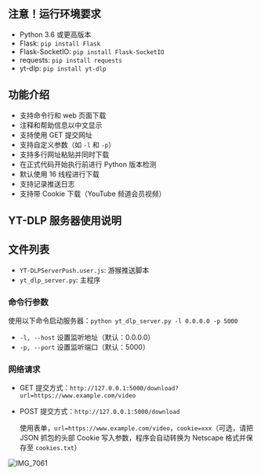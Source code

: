 ## 注意！运行环境要求
- Python 3.6 或更高版本
- Flask: `pip install Flask`
- Flask-SocketIO: `pip install Flask-SocketIO`
- requests: `pip install requests`
- yt-dlp: `pip install yt-dlp`

## 功能介绍
- 支持命令行和 web 页面下载
- 注释和帮助信息以中文显示
- 支持使用 GET 提交网址
- 支持自定义参数（如 `-l` 和 `-p`）
- 支持多行网址粘贴并同时下载
- 在正式代码开始执行前进行 Python 版本检测
- 默认使用 16 线程进行下载
- 支持记录推送日志
- 支持带 Cookie 下载（YouTube 频道会员视频）

## YT-DLP 服务器使用说明

## 文件列表
- `YT-DLPServerPush.user.js`: 游猴推送脚本
- `yt_dlp_server.py`: 主程序

### 命令行参数
使用以下命令启动服务器：`python yt_dlp_server.py -l 0.0.0.0 -p 5000`

- `-l, --host` 设置监听地址（默认：0.0.0.0）
- `-p, --port` 设置监听端口（默认：5000）

### 网络请求
- GET 提交方式：`http://127.0.0.1:5000/download?url=https://www.example.com/video`
- POST 提交方式：`http://127.0.0.1:5000/download`

  使用表单，`url=https://www.example.com/video`，`cookie=xxx`（可选，请把 JSON 抓包的头部 Cookie 写入参数，程序会自动转换为 Netscape 格式并保存至 `cookies.txt`）

![IMG_7061](https://user-images.githubusercontent.com/7725643/233867727-1955b068-3d30-461b-9922-5e218effb581.jpeg)
